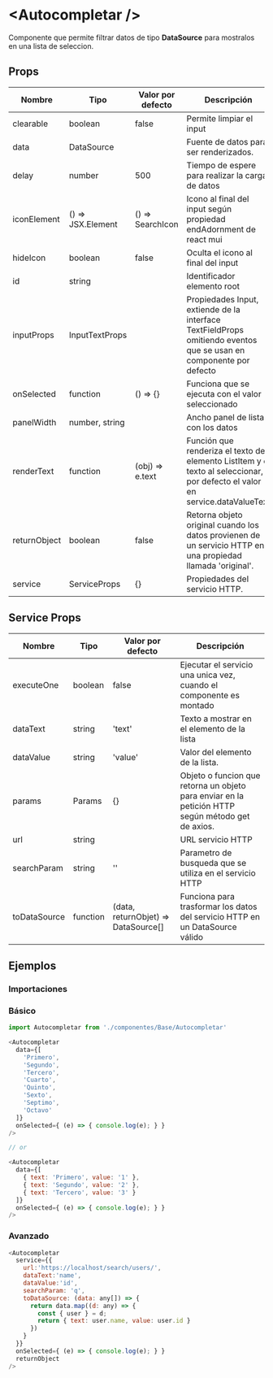 # &lt;Autocompletar /&gt;

Componente que permite filtrar datos de tipo **DataSource** para mostralos en una lista de seleccion.

## Props

| Nombre         | Tipo        | Valor por defecto          | Descripción |
|----------------|-------------|----------------------------|-------------|
| clearable      | boolean     | false    | Permite limpiar el input |
| data           | DataSource  |          | Fuente de datos para ser renderizados.  |
| delay          | number      | 500      | Tiempo de espere para realizar la carga de datos  |
| iconElement    | () => JSX.Element | () => SearchIcon   | Icono al final del input según propiedad endAdornment de react mui |
| hideIcon       | boolean     | false    | Oculta el icono al final del input |
| id             | string      |          | Identificador elemento root  |
| inputProps     | InputTextProps |       | Propiedades Input, extiende de la interface TextFieldProps omitiendo eventos que se usan en componente por defecto |
| onSelected     | function    | () => {} | Funciona que se ejecuta con el valor seleccionado |
| panelWidth     | number, string |       | Ancho panel de lista con los datos  |
| renderText     | function    | (obj) => e.text | Función que renderiza el texto del elemento ListItem y el texto al seleccionar, por defecto el valor en service.dataValueText |
| returnObject   | boolean     | false    | Retorna objeto original cuando los datos provienen de un servicio HTTP en una propiedad llamada 'original'. |
| service        | ServiceProps | {} | Propiedades del servicio HTTP. |


## Service Props

| Nombre         | Tipo        | Valor por defecto          | Descripción |
|----------------|-------------|----------------------------|-------------|
| executeOne     | boolean     | false    | Ejecutar el servicio una unica vez, cuando el componente es montado |
| dataText       | string      | 'text'   | Texto a mostrar en el elemento de la lista |
| dataValue      | string      | 'value'  | Valor del elemento de la lista.  |
| params         | Params      | {}       | Objeto o funcion que retorna un objeto para enviar en la petición HTTP según método get de axios. |
| url            | string      |          | URL servicio HTTP  |
| searchParam    | string      | ''      | Parametro de busqueda que se utiliza en el servicio HTTP |
| toDataSource   | function    | (data, returnObjet) => DataSource[] | Funciona para trasformar los datos del servicio HTTP en un DataSource válido |

## Ejemplos

### Importaciones

### Básico
```js
import Autocompletar from './componentes/Base/Autocompletar'
```

```js
<Autocompletar
  data={[
    'Primero',
    'Segundo',
    'Tercero',
    'Cuarto',
    'Quinto',
    'Sexto',
    'Septimo',
    'Octavo'
  ]}
  onSelected={ (e) => { console.log(e); } }
/>

// or

<Autocompletar
  data={[
    { text: 'Primero', value: '1' },
    { text: 'Segundo', value: '2' },
    { text: 'Tercero', value: '3' }
  ]}
  onSelected={ (e) => { console.log(e); } }
/>
```

### Avanzado

```js
<Autocompletar
  service={{
    url:'https://localhost/search/users/',
    dataText:'name',
    dataValue:'id',
    searchParam: 'q',
    toDataSource: (data: any[]) => {
      return data.map((d: any) => {
        const { user } = d;
        return { text: user.name, value: user.id }
      })
    }
  }}
  onSelected={ (e) => { console.log(e); } }
  returnObject
/>
```

